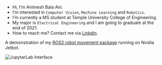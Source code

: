 - Hi, I’m Animesh Bala Ani.
- I’m interested in `Computer Vision`, `Machine Learning` and `Robotics`.
- I’m currently a MS student at Temple University College of Engineering.
- My major is `Electrical Engineering` and I am going to graduate at the end of 2021.
- How to reach me? Contact me via [Linkdin](https://www.linkedin.com/in/ani717/).

A demonstration of my [ROS2 robot movement package](https://github.com/ANI717/ros2-twist-message-to-robot-motion) running on Nvidia Jetbot.

<img src="https://github.com/ANI717/ani717_gif_repository/blob/main/ros2_twist_message_to_robot_motion/jetbot_motion.gif" alt="JupytarLab Interface" class="inline"/><br/>
